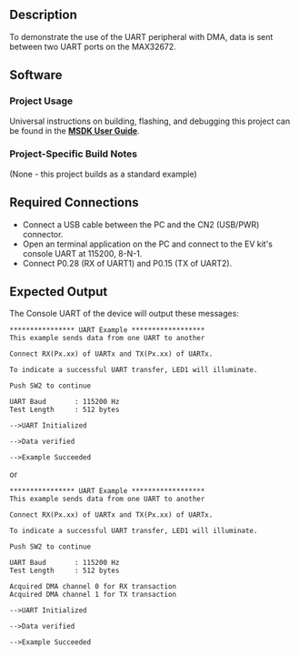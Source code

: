 ## Description

To demonstrate the use of the UART peripheral with DMA, data is sent between two UART ports on the MAX32672.


## Software

### Project Usage

Universal instructions on building, flashing, and debugging this project can be found in the **[MSDK User Guide](https://analogdevicesinc.github.io/msdk/USERGUIDE/)**.

### Project-Specific Build Notes

(None - this project builds as a standard example)

## Required Connections

-   Connect a USB cable between the PC and the CN2 (USB/PWR) connector.
-   Open an terminal application on the PC and connect to the EV kit's console UART at 115200, 8-N-1.
-   Connect P0.28 (RX of UART1) and P0.15 (TX of UART2).

## Expected Output

The Console UART of the device will output these messages:

```
**************** UART Example ******************
This example sends data from one UART to another

Connect RX(Px.xx) of UARTx and TX(Px.xx) of UARTx.

To indicate a successful UART transfer, LED1 will illuminate.

Push SW2 to continue

UART Baud       : 115200 Hz
Test Length     : 512 bytes

-->UART Initialized

-->Data verified

-->Example Succeeded

```

or

```
**************** UART Example ******************
This example sends data from one UART to another

Connect RX(Px.xx) of UARTx and TX(Px.xx) of UARTx.

To indicate a successful UART transfer, LED1 will illuminate.

Push SW2 to continue

UART Baud       : 115200 Hz
Test Length     : 512 bytes

Acquired DMA channel 0 for RX transaction
Acquired DMA channel 1 for TX transaction

-->UART Initialized

-->Data verified

-->Example Succeeded

```